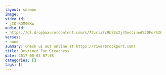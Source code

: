 ```yaml
---
layout: sermon
image: ''
video_id:
- jIO-RGM06Kw
audio_id:
- https://dl.dropboxusercontent.com/s/72vrii7c9b53x2j/Destined%20For%20Greatness.mp3?dl=0
verses:
- none
summary: Check us out online at https://riverbrockport.com!
title: Destined For Greatness
date: 2017-05-03 07:08
categories: []
tags: []
---
```

